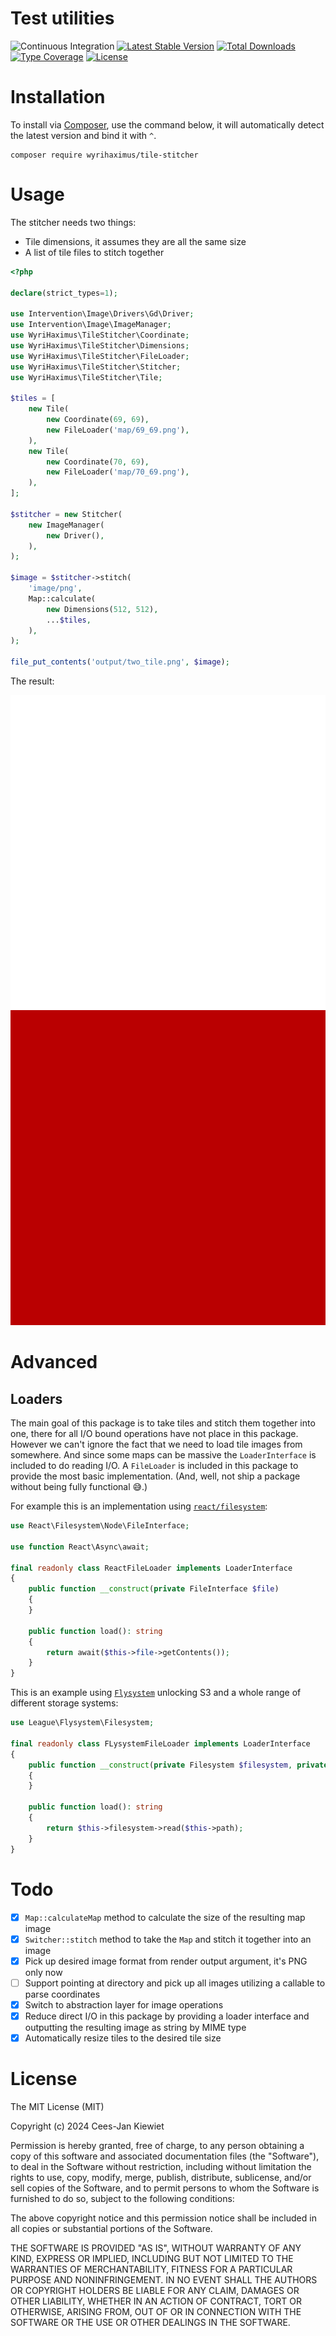 # Test utilities

![Continuous Integration](https://github.com/wyrihaximus/php-tile-stitcher/workflows/Continuous%20Integration/badge.svg)
[![Latest Stable Version](https://poser.pugx.org/wyrihaximus/tile-stitcher/v/stable.png)](https://packagist.org/packages/wyrihaximus/tile-stitcher)
[![Total Downloads](https://poser.pugx.org/wyrihaximus/tile-stitcher/downloads.png)](https://packagist.org/packages/wyrihaximus/tile-stitcher/stats)
[![Type Coverage](https://shepherd.dev/github/WyriHaximus/php-tile-stitcher/coverage.svg)](https://shepherd.dev/github/WyriHaximus/php-tile-stitcher)
[![License](https://poser.pugx.org/wyrihaximus/tile-stitcher/license.png)](https://packagist.org/packages/wyrihaximus/tile-stitcher)

# Installation

To install via [Composer](http://getcomposer.org/), use the command below, it will automatically detect the latest version and bind it with `^`.

```
composer require wyrihaximus/tile-stitcher
```

# Usage

The stitcher needs two things:
* Tile dimensions, it assumes they are all the same size
* A list of tile files to stitch together

```php
<?php

declare(strict_types=1);

use Intervention\Image\Drivers\Gd\Driver;
use Intervention\Image\ImageManager;
use WyriHaximus\TileStitcher\Coordinate;
use WyriHaximus\TileStitcher\Dimensions;
use WyriHaximus\TileStitcher\FileLoader;
use WyriHaximus\TileStitcher\Stitcher;
use WyriHaximus\TileStitcher\Tile;

$tiles = [
    new Tile(
        new Coordinate(69, 69),
        new FileLoader('map/69_69.png'),
    ),
    new Tile(
        new Coordinate(70, 69),
        new FileLoader('map/70_69.png'),
    ),
];

$stitcher = new Stitcher(
    new ImageManager(
        new Driver(),
    ),
);

$image = $stitcher->stitch(
    'image/png',
    Map::calculate(
        new Dimensions(512, 512),
        ...$tiles,
    ),
);

file_put_contents('output/two_tile.png', $image);
```

The result:

![Two tile stitched image](tests/maps/1x2.png)

# Advanced

## Loaders

The main goal of this package is to take tiles and stitch them together into one, there for all I/O bound operations
have not place in this package. However we can't ignore the fact that we need to load tile images from somewhere. And
since some maps can be massive the `LoaderInterface` is included to do reading I/O. A `FileLoader` is included in this
package to provide the most basic implementation. (And, well, not ship a package without being fully functional 😅.)

For example this is an implementation using [`react/filesystem`](https://github.com/reactphp/filesystem/?tab=readme-ov-file#getcontents):

```php
use React\Filesystem\Node\FileInterface;

use function React\Async\await;

final readonly class ReactFileLoader implements LoaderInterface
{
    public function __construct(private FileInterface $file)
    {
    }

    public function load(): string
    {
        return await($this->file->getContents());
    }
}
```

This is an example using [`Flysystem`](https://flysystem.thephpleague.com/docs/) unlocking S3 and a whole range of
different storage systems:

```php
use League\Flysystem\Filesystem;

final readonly class FLysystemFileLoader implements LoaderInterface
{
    public function __construct(private Filesystem $filesystem, private string $path)
    {
    }

    public function load(): string
    {
        return $this->filesystem->read($this->path);
    }
}
```

# Todo

- [X] `Map::calculateMap` method to calculate the size of the resulting map image
- [X] `Switcher::stitch` method to take the `Map` and stitch it together into an image
- [X] Pick up desired image format from render output argument, it's PNG only now
- [ ] Support pointing at directory and pick up all images utilizing a callable to parse coordinates
- [X] Switch to abstraction layer for image operations
- [X] Reduce direct I/O in this package by providing a loader interface and outputting the resulting image as string by MIME type
- [X] Automatically resize tiles to the desired tile size

# License

The MIT License (MIT)

Copyright (c) 2024 Cees-Jan Kiewiet

Permission is hereby granted, free of charge, to any person obtaining a copy
of this software and associated documentation files (the "Software"), to deal
in the Software without restriction, including without limitation the rights
to use, copy, modify, merge, publish, distribute, sublicense, and/or sell
copies of the Software, and to permit persons to whom the Software is
furnished to do so, subject to the following conditions:

The above copyright notice and this permission notice shall be included in all
copies or substantial portions of the Software.

THE SOFTWARE IS PROVIDED "AS IS", WITHOUT WARRANTY OF ANY KIND, EXPRESS OR
IMPLIED, INCLUDING BUT NOT LIMITED TO THE WARRANTIES OF MERCHANTABILITY,
FITNESS FOR A PARTICULAR PURPOSE AND NONINFRINGEMENT. IN NO EVENT SHALL THE
AUTHORS OR COPYRIGHT HOLDERS BE LIABLE FOR ANY CLAIM, DAMAGES OR OTHER
LIABILITY, WHETHER IN AN ACTION OF CONTRACT, TORT OR OTHERWISE, ARISING FROM,
OUT OF OR IN CONNECTION WITH THE SOFTWARE OR THE USE OR OTHER DEALINGS IN THE
SOFTWARE.
